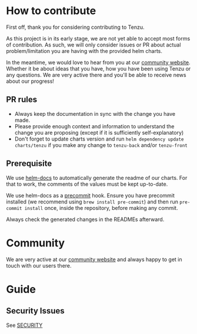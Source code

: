 # How to contribute

First off, thank you for considering contributing to Tenzu.

As this project is in its early stage, we are not yet able to accept most forms of contribution.
As such, we will only consider issues or PR about actual problem/limitation you are having with the provided helm charts.

In the meantime, we would love to hear from you at our [community website](https://community.tenzu.net).
Whether it be about ideas that you have, how you have been using Tenzu or any questions.
We are very active there and you'll be able to receive news about our progress!

## PR rules

- Always keep the documentation in sync with the change you have made.
- Please provide enough context and information to understand the change you are proposing (except if it is sufficiently self-explanatory)
- Don't forget to update charts version and run `helm dependency update charts/tenzu` if you make any change to `tenzu-back` and/or `tenzu-front`

## Prerequisite
We use [helm-docs](https://github.com/norwoodj/helm-docs) to automatically generate the readme of our charts.
For that to work, the comments of the values must be kept up-to-date.

We use helm-docs as a [precommit](https://pre-commit.com/) hook.
Ensure you have precommit installed (we recommend using `brew install pre-commit`)
and then run `pre-commit install` once, inside the repository, before making any commit.

Always check the generated changes in the READMEs afterward.

# Community
We are very active at our [community website](https://community.tenzu.net) and always happy to get in 
touch with our users there.

# Guide

## Security Issues

See [SECURITY](SECURITY.md)
